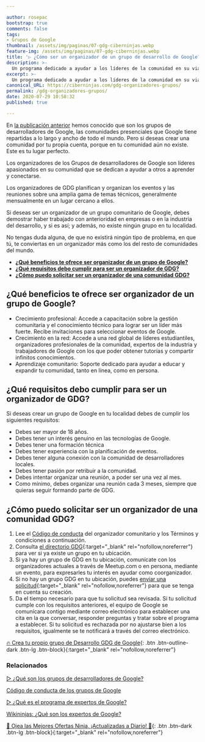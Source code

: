 ```yaml
---

author: rosepac
bootstrap: true
comments: false
tags:
- Grupos de Google
thumbnail: /assets/img/paginas/07-gdg-ciberninjas.webp
feature-img: /assets/img/paginas/07-gdg-ciberninjas.webp
title: '▷ ¿Cómo ser un organizador de un grupo de desarrollo de Google?'
description: >-
  Un programa dedicado a ayudar a los líderes de la comunidad en su viaje para construir grupos de desarrolladores exitosos y comprometidos a través de capacitación, trabajo en red y más.
excerpt: >-
  Un programa dedicado a ayudar a los líderes de la comunidad en su viaje para construir grupos de desarrolladores exitosos y comprometidos a través de capacitación, trabajo en red y más.
canonical_URL: https://ciberninjas.com/gdg-organizadores-grupos/
permalink: /gdg-organizadores-grupos/
date: 2020-07-29 10:58:32
published: true

---
```


En [la publicación anterior](https://ciberninjas.com/gdg-grupos-desarrollo-google/) hemos conocido que son los grupos de desarrolladores de Google, las comunidades presenciales que Google tiene repartidas a lo largo y ancho de todo el mundo. Pero si deseas crear una comunidad por tu propia cuenta, porque en tu comunidad aún no existe. Este es tu lugar perfecto.

Los organizadores de los Grupos de desarrolladores de Google son líderes apasionados en su comunidad que se dedican a ayudar a otros a aprender y conectarse.

Los organizadores de GDG planifican y organizan los eventos y las reuniones sobre una amplia gama de temas técnicos, generalmente mensualmente en un lugar cercano a ellos.

Si deseas ser un organizador de un grupo comunitario de Google, debes demostrar haber trabajado con anterioridad en empresas o en la industria del desarrollo, y si es así; y además, no existe ningún grupo en tu localidad.

No tengas duda alguna, de que no existirá ningún tipo de problema, en que tú, te conviertas en un organizador más como los del resto de comunidades del mundo.

- [**¿Qué beneficios te ofrece ser organizador de un grupo de Google?**](#qué-beneficios-te-ofrece-ser-organizador-de-un-grupo-de-google)
- [**¿Qué requisitos debo cumplir para ser un organizador de GDG?**](#qué-requisitos-debo-cumplir-para-ser-un-organizador-de-gdg)
- [**¿Cómo puedo solicitar ser un organizador de una comunidad GDG?**](#cómo-puedo-solicitar-ser-un-organizador-de-una-comunidad-gdg)

## **¿Qué beneficios te ofrece ser organizador de un grupo de Google?**

- Crecimiento profesional: Accede a capacitación sobre la gestión comunitaria y el conocimiento técnico para lograr ser un líder más fuerte. Recibe invitaciones para seleccionar eventos de Google.
- Crecimiento en la red: Accede a una red global de líderes estudiantiles, organizadores profesionales de la comunidad, expertos de la industria y trabajadores de Google con los que poder obtener tutorías y compartir infinitos conocimientos.
- Aprendizaje comunitario: Soporte dedicado para ayudar a educar y expandir tu comunidad, tanto en línea, como en persona.

## **¿Qué requisitos debo cumplir para ser un organizador de GDG?**

Si deseas crear un grupo de Google en tu localidad debes de cumplir los siguientes requisitos:

- Debes ser mayor de 18 años.
- Debes tener un interés genuino en las tecnologías de Google.
- Debes tener una formación técnica
- Debes tener experiencia con la planificación de eventos.
- Debes tener alguna conexión con la comunidad de desarrolladores locales.
- Debes tener pasión por retribuir a la comunidad.
- Debes intentar organizar una reunión, a poder ser una vez al mes.
- Como mínimo, debes organizar una reunión cada 3 meses, siempre que quieras seguir formando parte de GDG.

## **¿Cómo puedo solicitar ser un organizador de una comunidad GDG?**

1. Lee el [Código de conducta](https://ciberninjas.com/gdg-codigo-conducta/) del organizador comunitario y los Términos y condiciones a continuación.
2. Consulta [el directorio GDG](https://gdg.community.dev/){:target="_blank" rel="nofollow,noreferrer"} para ver si ya existe un grupo en tu ubicación.
3. Si ya hay un grupo de GDG en tu ubicación, comunícate con los organizadores actuales a través de Meetup.com o en persona, mediante un evento, para expresarles tu interés en ayudar como coorganizador.
4. Si no hay un grupo GDG en tu ubicación, puedes [enviar una solicitud](https://gdg.advocu.com/home/applications/form){:target="_blank" rel="nofollow,noreferrer"} para que se tenga en cuenta su creación.
5. Da el tiempo necesario para que tu solicitud sea revisada. Si tu solicitud cumple con los requisitos anteriores, el equipo de Google se comunícara contigo mediante correo electrónico para establecer una cita en la que conversar, responder preguntas y tratar sobre el programa a establecer. Si tu solicitud es rechazada por no ajustarse bien a los requisitos, igualmente se te notificará a través del correo electrónico.

<!-- https://developers.google.com/community/gdg/organizers -->
[🔥 Crea tu propio grupo de Desarrollo GDG de Google](https://gdg.advocu.com/home/applications/form){: .btn .btn-outline-dark .btn-lg .btn-block}{:target="_blank" rel="nofollow,noreferrer"}

### **Relacionados** <!-- omit in toc -->

[▷ ¿Qué son los grupos de desarrolladores de Google?](https://ciberninjas.com/gdg-grupos-desarrollo-google/)

[Código de conducta de los grupos de Google](https://ciberninjas.com/gdg-codigo-conducta/)

[▷ ¿Qué es el programa de expertos de Google?](https://ciberninjas.com/expertos-google/)

[Wikininjas: ¿Qué son los expertos de Google?](https://ciberninjas.com/wiki/gde/)

[🎁 Ojea las Mejores Ofertas Ninja, ¡Actualizadas a Diario! 🛒](https://www.amazon.es/shop/cibercursos){: .btn .btn-dark .btn-lg .btn-block}{:target="_blank" rel="nofollow,noreferrer"}